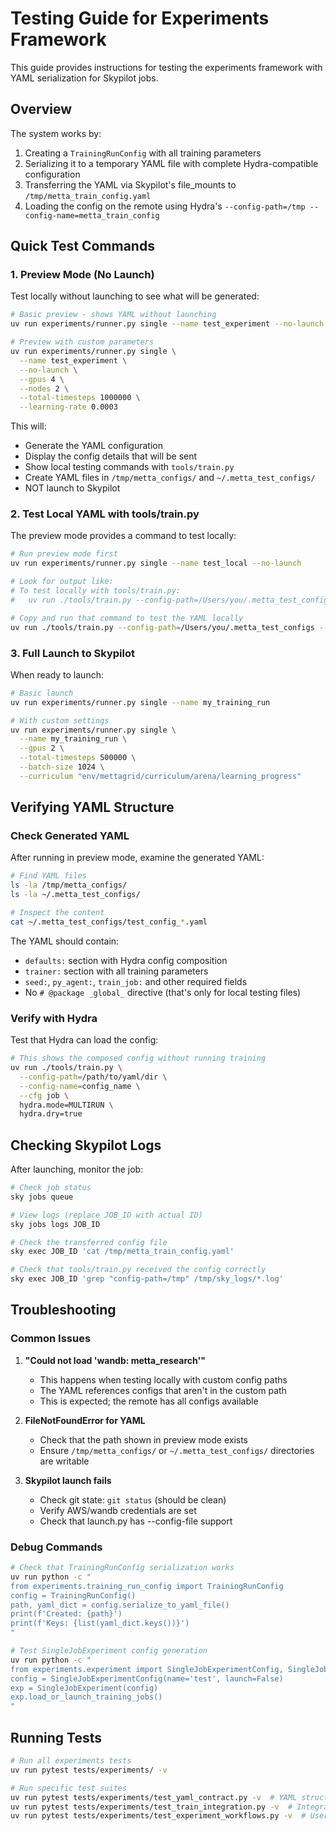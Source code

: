 # Testing Guide for Experiments Framework

This guide provides instructions for testing the experiments framework with YAML serialization for Skypilot jobs.

## Overview

The system works by:
1. Creating a `TrainingRunConfig` with all training parameters
2. Serializing it to a temporary YAML file with complete Hydra-compatible configuration
3. Transferring the YAML via Skypilot's file_mounts to `/tmp/metta_train_config.yaml`
4. Loading the config on the remote using Hydra's `--config-path=/tmp --config-name=metta_train_config`

## Quick Test Commands

### 1. Preview Mode (No Launch)

Test locally without launching to see what will be generated:

```bash
# Basic preview - shows YAML without launching
uv run experiments/runner.py single --name test_experiment --no-launch

# Preview with custom parameters
uv run experiments/runner.py single \
  --name test_experiment \
  --no-launch \
  --gpus 4 \
  --nodes 2 \
  --total-timesteps 1000000 \
  --learning-rate 0.0003
```

This will:
- Generate the YAML configuration
- Display the config details that will be sent
- Show local testing commands with `tools/train.py`
- Create YAML files in `/tmp/metta_configs/` and `~/.metta_test_configs/`
- NOT launch to Skypilot

### 2. Test Local YAML with tools/train.py

The preview mode provides a command to test locally:

```bash
# Run preview mode first
uv run experiments/runner.py single --name test_local --no-launch

# Look for output like:
# To test locally with tools/train.py:
#   uv run ./tools/train.py --config-path=/Users/you/.metta_test_configs --config-name=test_config_20250113_123456

# Copy and run that command to test the YAML locally
uv run ./tools/train.py --config-path=/Users/you/.metta_test_configs --config-name=test_config_20250113_123456 --cfg job
```

### 3. Full Launch to Skypilot

When ready to launch:

```bash
# Basic launch
uv run experiments/runner.py single --name my_training_run

# With custom settings
uv run experiments/runner.py single \
  --name my_training_run \
  --gpus 2 \
  --total-timesteps 500000 \
  --batch-size 1024 \
  --curriculum "env/mettagrid/curriculum/arena/learning_progress"
```

## Verifying YAML Structure

### Check Generated YAML

After running in preview mode, examine the generated YAML:

```bash
# Find YAML files
ls -la /tmp/metta_configs/
ls -la ~/.metta_test_configs/

# Inspect the content
cat ~/.metta_test_configs/test_config_*.yaml
```

The YAML should contain:
- `defaults:` section with Hydra config composition
- `trainer:` section with all training parameters
- `seed:`, `py_agent:`, `train_job:` and other required fields
- No `# @package _global_` directive (that's only for local testing files)

### Verify with Hydra

Test that Hydra can load the config:

```bash
# This shows the composed config without running training
uv run ./tools/train.py \
  --config-path=/path/to/yaml/dir \
  --config-name=config_name \
  --cfg job \
  hydra.mode=MULTIRUN \
  hydra.dry=true
```

## Checking Skypilot Logs

After launching, monitor the job:

```bash
# Check job status
sky jobs queue

# View logs (replace JOB_ID with actual ID)
sky jobs logs JOB_ID

# Check the transferred config file
sky exec JOB_ID 'cat /tmp/metta_train_config.yaml'

# Check that tools/train.py received the config correctly
sky exec JOB_ID 'grep "config-path=/tmp" /tmp/sky_logs/*.log'
```

## Troubleshooting

### Common Issues

1. **"Could not load 'wandb: metta_research'"**
   - This happens when testing locally with custom config paths
   - The YAML references configs that aren't in the custom path
   - This is expected; the remote has all configs available

2. **FileNotFoundError for YAML**
   - Check that the path shown in preview mode exists
   - Ensure `/tmp/metta_configs/` or `~/.metta_test_configs/` directories are writable

3. **Skypilot launch fails**
   - Check git state: `git status` (should be clean)
   - Verify AWS/wandb credentials are set
   - Check that launch.py has --config-file support

### Debug Commands

```bash
# Check that TrainingRunConfig serialization works
uv run python -c "
from experiments.training_run_config import TrainingRunConfig
config = TrainingRunConfig()
path, yaml_dict = config.serialize_to_yaml_file()
print(f'Created: {path}')
print(f'Keys: {list(yaml_dict.keys())}')
"

# Test SingleJobExperiment config generation
uv run python -c "
from experiments.experiment import SingleJobExperimentConfig, SingleJobExperiment
config = SingleJobExperimentConfig(name='test', launch=False)
exp = SingleJobExperiment(config)
exp.load_or_launch_training_jobs()
"
```

## Running Tests

```bash
# Run all experiments tests
uv run pytest tests/experiments/ -v

# Run specific test suites
uv run pytest tests/experiments/test_yaml_contract.py -v  # YAML structure tests
uv run pytest tests/experiments/test_train_integration.py -v  # Integration with train.py
uv run pytest tests/experiments/test_experiment_workflows.py -v  # User workflow tests
```
